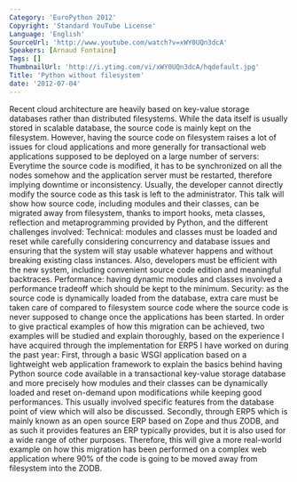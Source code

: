 ```yaml
---
Category: 'EuroPython 2012'
Copyright: 'Standard YouTube License'
Language: 'English'
SourceUrl: 'http://www.youtube.com/watch?v=xWY0UQn3dcA'
Speakers: [Arnaud Fontaine]
Tags: []
ThumbnailUrl: 'http://i.ytimg.com/vi/xWY0UQn3dcA/hqdefault.jpg'
Title: 'Python without filesystem'
date: '2012-07-04'
---
```

Recent cloud architecture are heavily based on key-value storage databases
rather than distributed filesystems. While the data itself is usually stored
in scalable database, the source code is mainly kept on the filesystem.
However, having the source code on filesystem raises a lot of issues for cloud
applications and more generally for transactional web applications supposed to
be deployed on a large number of servers: Everytime the source code is
modified, it has to be synchronized on all the nodes somehow and the
application server must be restarted, therefore implying downtime or
inconsistency. Usually, the developer cannot directly modify the source code
as this task is left to the administrator. This talk will show how source
code, including modules and their classes, can be migrated away from
filesystem, thanks to import hooks, meta classes, reflection and
metaprogramming provided by Python, and the different challenges involved:
Technical: modules and classes must be loaded and reset while carefully
considering concurrency and database issues and ensuring that the system will
stay usable whatever happens and without breaking existing class instances.
Also, developers must be efficient with the new system, including convenient
source code edition and meaningful backtraces. Performance: having dynamic
modules and classes involved a performance tradeoff which should be kept to
the minimum. Security: as the source code is dynamically loaded from the
database, extra care must be taken care of compared to filesystem source code
where the source code is never supposed to change once the applications has
been started. In order to give practical examples of how this migration can be
achieved, two examples will be studied and explain thoroughly, based on the
experience I have acquired through the implementation for ERP5 I have worked
on during the past year: First, through a basic WSGI application based on a
lightweight web application framework to explain the basics behind having
Python source code available in a transactional key-value storage database and
more precisely how modules and their classes can be dynamically loaded and
reset on-demand upon modifications while keeping good performances. This
usually involved specific features from the database point of view which will
also be discussed. Secondly, through ERP5 which is mainly known as an open
source ERP based on Zope and thus ZODB, and as such it provides features an
ERP typically provides, but it is also used for a wide range of other
purposes. Therefore, this will give a more real-world example on how this
migration has been performed on a complex web application where 90% of the
code is going to be moved away from filesystem into the ZODB.
